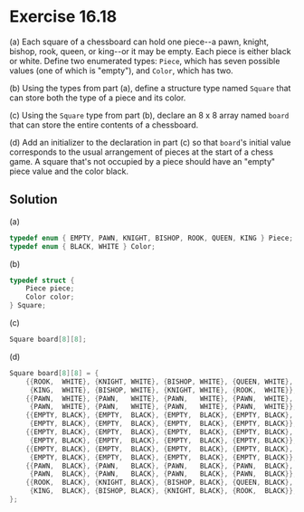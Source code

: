 # Exercise 16.18

(a) Each square of a chessboard can hold one piece--a pawn, knight, bishop, rook,
queen, or king--or it may be empty. Each piece is either black or white. Define
two enumerated types: `Piece`, which has seven possible values (one of which is
"empty"), and `Color`, which has two.  

(b) Using the types from part (a), define a structure type named `Square` that
can store both the type of a piece and its color.  

(c) Using the `Square` type from part (b), declare an 8 x 8 array named `board`
that can store the entire contents of a chessboard.  

(d) Add an initializer to the declaration in part (c) so that `board`'s initial
value corresponds to the usual arrangement of pieces at the start of a chess game.
A square that's not occupied by a piece should have an "empty" piece value and the
color black.

## Solution

(a)

```c
typedef enum { EMPTY, PAWN, KNIGHT, BISHOP, ROOK, QUEEN, KING } Piece;
typedef enum { BLACK, WHITE } Color;
```

(b)

```c
typedef struct {
    Piece piece;
    Color color;
} Square;
```

(c)

```c
Square board[8][8];
```

(d)

```c
Square board[8][8] = {
    {{ROOK,  WHITE}, {KNIGHT, WHITE}, {BISHOP, WHITE}, {QUEEN, WHITE},
     {KING,  WHITE}, {BISHOP, WHITE}, {KNIGHT, WHITE}, {ROOK,  WHITE}},
    {{PAWN,  WHITE}, {PAWN,   WHITE}, {PAWN,   WHITE}, {PAWN,  WHITE},
     {PAWN,  WHITE}, {PAWN,   WHITE}, {PAWN,   WHITE}, {PAWN,  WHITE}},
    {{EMPTY, BLACK}, {EMPTY,  BLACK}, {EMPTY,  BLACK}, {EMPTY, BLACK},
     {EMPTY, BLACK}, {EMPTY,  BLACK}, {EMPTY,  BLACK}, {EMPTY, BLACK}},
    {{EMPTY, BLACK}, {EMPTY,  BLACK}, {EMPTY,  BLACK}, {EMPTY, BLACK},
     {EMPTY, BLACK}, {EMPTY,  BLACK}, {EMPTY,  BLACK}, {EMPTY, BLACK}},
    {{EMPTY, BLACK}, {EMPTY,  BLACK}, {EMPTY,  BLACK}, {EMPTY, BLACK},
     {EMPTY, BLACK}, {EMPTY,  BLACK}, {EMPTY,  BLACK}, {EMPTY, BLACK}},
    {{PAWN,  BLACK}, {PAWN,   BLACK}, {PAWN,   BLACK}, {PAWN,  BLACK},
     {PAWN,  BLACK}, {PAWN,   BLACK}, {PAWN,   BLACK}, {PAWN,  BLACK}},
    {{ROOK,  BLACK}, {KNIGHT, BLACK}, {BISHOP, BLACK}, {QUEEN, BLACK},
     {KING,  BLACK}, {BISHOP, BLACK}, {KNIGHT, BLACK}, {ROOK,  BLACK}},
};
```
